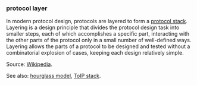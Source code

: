 ### protocol layer

<p class="c8"><span>In modern protocol design, protocols are layered to form a </span><span class="c2"><a class="c3" href="#h.6ik2cef0ipsr">protocol stack</a></span><span>. Layering is a design principle that divides the protocol design task into smaller steps, each of which accomplishes a specific part, interacting with the other parts of the protocol only in a small number of well-defined ways. Layering allows the parts of a protocol to be designed and tested without a </span><span>combinatorial explosion</span><span class="c0">&nbsp;of cases, keeping each design relatively simple.</span></p><p class="c8"><span>Source: </span><span class="c2"><a class="c3" href="https://www.google.com/url?q=https://en.wikipedia.org/wiki/Communication_protocol%23Layering&amp;sa=D&amp;source=editors&amp;ust=1706779842788103&amp;usg=AOvVaw1Sbwb641GS5xxUaaLyQjt2">Wikipedia</a></span><span class="c0">.</span></p><p class="c8"><span>See also: </span><span class="c2"><a class="c3" href="#h.u8d1rxc2o86">hourglass model</a></span><span>, </span><span class="c2"><a class="c3" href="#h.wms58fgdch9m">ToIP stack</a></span><span class="c0">.</span></p>